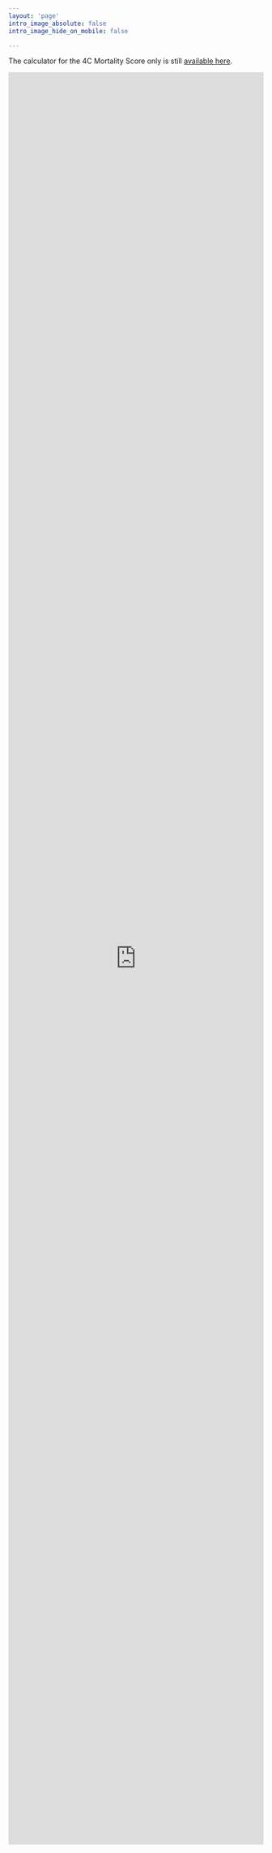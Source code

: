 ```yaml
---
layout: 'page'
intro_image_absolute: false
intro_image_hide_on_mobile: false

---
```


The calculator for the 4C Mortality Score only is still <a href="./v2">available here</a>. 

<iframe src="https://jamesscottbrown.github.io/deterioration-calculator/" width="100%" height="3500" frameBorder="0" scrolling="no"></iframe>
